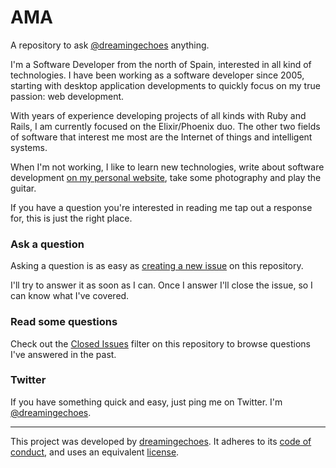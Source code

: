 # AMA

A repository to ask [@dreamingechoes](https://twitter.com/dreeamingechoes) anything.

I'm a Software Developer from the north of Spain, interested in all kind of technologies. 
I have been working as a software developer since 2005, starting with desktop application developments 
to quickly focus on my true passion: web development.

With years of experience developing projects of all kinds with Ruby and Rails, I am currently focused
on the Elixir/Phoenix duo. The other two fields of software that interest me most are the 
Internet of things and intelligent systems.

When I'm not working, I like to learn new technologies, write about software development 
[on my personal website](http://dreamingecho.es), take some photography and play the guitar.

If you have a question you're interested in reading me tap out a response for, this is just the right place.

### Ask a question

Asking a question is as easy as [creating a new issue](https://github.com/dreamingechoes/ama/issues/new) on this
repository.

I'll try to answer it as soon as I can. Once I answer I'll close the issue, so I can know what I've covered.

### Read some questions

Check out the [Closed Issues](https://github.com/dreamingechoes/ama/issues?q=is%3Aissue+is%3Aclosed)
filter on this repository to browse questions I've answered in the past.

### Twitter

If you have something quick and easy, just ping me on Twitter. I'm [@dreamingechoes](https://twitter.com/dreamingechoes).

----------------------------

This project was developed by [dreamingechoes](https://github.com/dreamingechoes).
It adheres to its [code of conduct](https://github.com/dreamingechoes/ama/blob/master/files/CODE_OF_CONDUCT.md), and uses an equivalent [license](https://github.com/dreamingechoes/ama/blob/master/files/LICENSE).